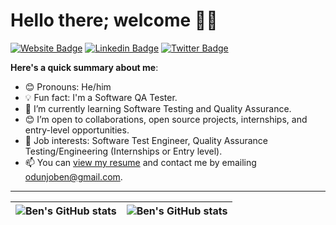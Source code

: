 # Hello there; welcome 👋🏾

[![Website Badge](https://img.shields.io/badge/-benjaminodunjo-000000?style=for-the-badge&logo=Google-Chrome&logoColor=white&link=https://AltSchool-Africa-Assignment-1.tennyson18.repl.co)](https://AltSchool-Africa-Assignment-1.tennyson18.repl.co) [![Linkedin Badge](https://img.shields.io/badge/-benjaminodunjo-blue?style=for-the-badge&logo=Linkedin&logoColor=white&link=https://www.linkedin.com/in/benjaminodunjo)](https://www.linkedin.com/in/benjaminodunjo) [![Twitter Badge](https://img.shields.io/badge/-@OLALEKANTWEETS-1ca0f1?style=for-the-badge&logo=twitter&logoColor=white&link=https://twitter.com/olalekantweets)](https://twitter.com/olalekantweets)

**Here's a quick summary about me**:

- 😊 Pronouns: He/him
- 💡 Fun fact: I'm a Software QA Tester.
- 🌱 I’m currently learning Software Testing and Quality Assurance.
- 😊 I’m open to collaborations, open source projects, internships, and entry-level opportunities.
- 💼 Job interests: Software Test Engineer, Quality Assurance Testing/Engineering (Internships or Entry level).
- 📫 You can [view my resume](#) and contact me by emailing odunjoben@gmail.com.

---

| <img align="center" src="https://github-readme-stats.vercel.app/api?username=tennyson18&show_icons=true&include_all_commits=true&hide_border=true" alt="Ben's GitHub stats" /> | <img align="center" src="https://github-readme-stats.vercel.app/api/top-langs/?username=tennyson18&langs_count=8&layout=compact&hide_border=true" alt="Ben's GitHub stats" /> |
| ------------- | ------------- |
